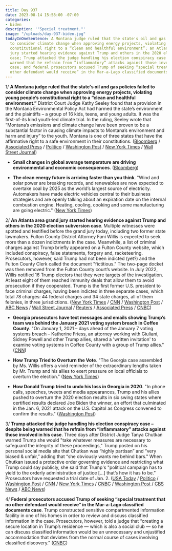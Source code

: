 ```yaml
---
title: Day 937
date: 2023-08-14 15:58:00 -07:00
categories:
- biden
description: '"Special treatment."'
image: "/uploads/day-937-biden.jpg"
todayInOneSentence: A Montana judge ruled that the state's oil and gas policies failed
  to consider climate change when approving energy projects, violating young people’s
  constitutional right to a “clean and healthful environment”; an Atlanta area grand
  jury started hearing evidence against Trump and others in the 2020 election subversion
  case; Trump attacked the judge handling his election conspiracy case – despite being
  warned that he refrain from “inflammatory” attacks against those involved in his
  case; and federal prosecutors accused Trump of seeking “special treatment that no
  other defendant would receive” in the Mar-a-Lago classified documents case.
---
```


1/ **A Montana judge ruled that the state's oil and gas policies failed to consider climate change when approving energy projects, violating young people’s constitutional right to a “clean and healthful environment.”** District Court Judge Kathy Seeley found that a provision in the Montana Environmental Policy Act had harmed the state’s environment and the plaintiffs – a group of 16 kids, teens, and young adults. It was the first-of-its kind youth-led climate trial. In the ruling, Seeley wrote that “Montana’s emissions and climate change have been proven to be a substantial factor in causing climate impacts to Montana’s environment and harm and injury” to the youth. Montana is one of three states that have the affirmative right to a safe environment in their constitutions. ([Bloomberg](https://www.bloomberg.com/news/articles/2023-08-14/montana-youth-climate-plaintiffs-get-historic-win-in-state-case?srnd=premium&sref=MIBMEEoj) / [Associated Press](https://apnews.com/article/climate-change-youth-montana-trial-c7fdc1d8759f55f60346b31c73397db0) / [Politico](https://www.politico.com/news/2023/08/14/montana-judge-sides-with-youth-in-climate-trial-00107668) / [Washington Post](https://www.washingtonpost.com/climate-environment/2023/08/14/youths-win-montana-climate-trial/) / [New York Times](https://www.nytimes.com/2023/08/14/us/montana-youth-climate-ruling.html) / [Wall Street Journal](https://www.wsj.com/articles/judge-rules-montana-must-do-more-to-address-climate-change-25162c3a?mod=hp_lista_pos1))

* **Small changes in global average temperature are driving environmental and economic consequences**. ([Bloomberg](https://www.bloomberg.com/graphics/2023-global-warming-impacts-data/?sref=MIBMEEoj))

* **The clean energy future is arriving faster than you think**. "Wind and solar power are breaking records, and renewables are now expected to overtake coal by 2025 as the world’s largest source of electricity. Automakers have made electric vehicles central to their business strategies and are openly talking about an expiration date on the internal combustion engine. Heating, cooling, cooking and some manufacturing are going electric." ([New York Times](https://www.nytimes.com/interactive/2023/08/12/climate/clean-energy-us-fossil-fuels.html))

2/ **An Atlanta area grand jury started hearing evidence against Trump and others in the 2020 election subversion case**. Multiple witnesses were spotted and testified before the grand jury today, including two former state lawmakers. Fulton County District Attorney Fani Willis is expected to seek more than a dozen indictments in the case. Meanwhile, a list of criminal charges against Trump briefly appeared on a Fulton County website, which included conspiracy, false statements, forgery and, racketeering. Prosecutors, however, said Trump had not been indicted (yet?) and the Fulton County Clerk called the document "fictitious." The two-page docket was then removed from the Fulton County court’s website. In July 2022, Willis notified 16 Trump electors that they were targets of the investigation. At least eight of them reached immunity deals that allow them to avoid prosecution if they cooperated. Trump is the first former U.S. president to face criminal charges, having been indicted in three separate cases, which total 78 charges: 44 federal charges and 34 state charges, all of them felonies, in three jurisdictions. ([New York Times](https://www.nytimes.com/live/2023/08/14/us/trump-indictment-georgia-election) / [CNN](https://www.cnn.com/politics/live-news/trump-fulton-county-georgia-08-14-23/index.html) / [Washington Post](https://www.washingtonpost.com/national-security/2023/08/14/trump-georgia-election-investigation/) / [ABC News](https://abcnews.go.com/US/live-updates/trump-indictment/?id=102210663) / [Wall Street Journal](https://www.wsj.com/articles/georgia-grand-jury-donald-trump-election-interference-case-bb74f18f?mod=hp_lead_pos10) / [Reuters](https://www.reuters.com/legal/us-state-georgia-appears-set-file-charges-against-donald-trump-court-document-2023-08-14/) / [Associated Press](https://apnews.com/article/trump-georgia-election-investigation-grand-jury-willis-d39562cedfc60d64948708de1b011ed3) / [CNBC](https://www.cnbc.com/2023/08/14/trump-georgia-indictment-disputed-docket-report-appears-to-list-charges-.html))

* **Georgia prosecutors have text messages and emails showing Trump’s team was behind the January 2021 voting system breach in Coffee County**. "On January 1, 2021 – days ahead of the January 7 voting systems breach – Katherine Friess, an attorney working with Giuliani, Sidney Powell and other Trump allies, shared a 'written invitation' to examine voting systems in Coffee County with a group of Trump allies." ([CNN](https://www.cnn.com/2023/08/13/politics/coffee-county-georgia-voting-system-breach-trump/index.html))

* **How Trump Tried to Overturn the Vote**. "The Georgia case assembled by Ms. Willis offers a vivid reminder of the extraordinary lengths taken by Mr. Trump and his allies to exert pressure on local officials to overturn the election." ([New York Times](https://www.nytimes.com/2023/08/14/us/trump-georgia-election-results.html))

* **How Donald Trump tried to undo his loss in Georgia in 2020**. "In phone calls, speeches, tweets and media appearances, Trump and his allies pushed to overturn the 2020 election results in six swing states where certified results declared Joe Biden the winner, an effort that culminated in the Jan. 6, 2021 attack on the U.S. Capitol as Congress convened to confirm the results." ([Washington Post](https://www.washingtonpost.com/national-security/interactive/2023/trump-georgia-election-investigation/?itid=hp-more-top-stories_p005_f004))

3/ **Trump attacked the judge handling his election conspiracy case – despite being warned that he refrain from “inflammatory” attacks against those involved in his case**. Three days after District Judge Tanya Chutkan warned Trump she would "take whatever measures are necessary to safeguard the integrity of these proceedings," Trump posted on his personal social media site that Chutkan was “highly partisan” and “very biased & unfair,” adding that “she obviously wants me behind bars." When Chutkan issued a protective order governing evidence and restricting what Trump could say publicly, she said that Trump's "political campaign has to yield to the orderly administration of justice \[...\] that’s how it has to be.” Prosecutors have requested a trial date of Jan. 2. ([USA Today](https://www.usatoday.com/story/news/politics/2023/08/14/donald-trump-2020-election-indictment-judge/70587068007/) / [Politico](https://www.politico.com/news/2023/08/11/judge-warns-trump-speed-trial-00110870) / [Washington Post](https://www.washingtonpost.com/politics/2023/08/14/trump-ups-ante-going-after-judges-witnesses-wheres-line/) / [CNN](https://www.cnn.com/2023/08/11/politics/trump-protective-order-chutkan-hearing/) / [New York Times](https://www.nytimes.com/2023/08/11/us/politics/trump-judge-protective-order.html) / [CNBC](https://www.cnbc.com/2023/08/14/trump-accuses-judge-tanya-chutkan-of-bias-in-federal-election-case.html) / [Washington Post](https://www.washingtonpost.com/dc-md-va/2023/08/11/protective-order-hearing-trump-jan-6-evidence/) / [CBS News](https://www.cbsnews.com/news/trump-protective-order-january-6-case-judge-hearing/) / [ABC News](https://abcnews.go.com/US/judge-hearing-arguments-proposed-protective-order-trumps-jan/story?id=102197791))

4/ **Federal prosecutors accused Trump of seeking “special treatment that no other defendant would receive” in the Mar-a-Lago classified documents case**. Trump constructed sensitive compartmented information facility in one of his homes in order to review and discuss classified information in the case. Prosecutors, however, told a judge that “creating a secure location in Trump’s residence — which is also a social club — so he can discuss classified information would be an unnecessary and unjustified accommodation that deviates from the normal course of cases involving classified discovery." ([CNBC](https://www.cnbc.com/2023/08/14/feds-say-trump-not-entitled-to-special-treatment-in-documents-case.html))